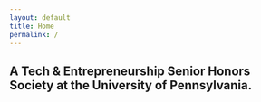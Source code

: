 ```yaml
---
layout: default
title: Home
permalink: /
---
```


<h2 class="cover-heading col-lg-8 col-lg-offset-2" style="">
  A Tech &amp; Entrepreneurship Senior Honors Society
  at the University of Pennsylvania.
</h2>